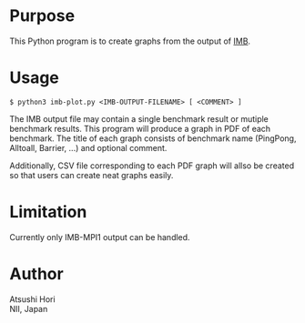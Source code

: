 # Purpose

This Python program is to create graphs from the output
of [IMB](https://github.com/intel/mpi-benchmarks).

# Usage

	$ python3 imb-plot.py <IMB-OUTPUT-FILENAME> [ <COMMENT> ]

The IMB output file may contain a single benchmark result or mutiple
benchmark results. This program will produce a graph in PDF of each
benchmark. The title of each graph consists of benchmark name
(PingPong, Alltoall, Barrier, ...) and optional comment.

Additionally, CSV file corresponding to each PDF graph will allso be
created so that users can create neat graphs easily.

# Limitation

Currently only IMB-MPI1 output can be handled.

# Author

Atsushi Hori  
NII, Japan  
